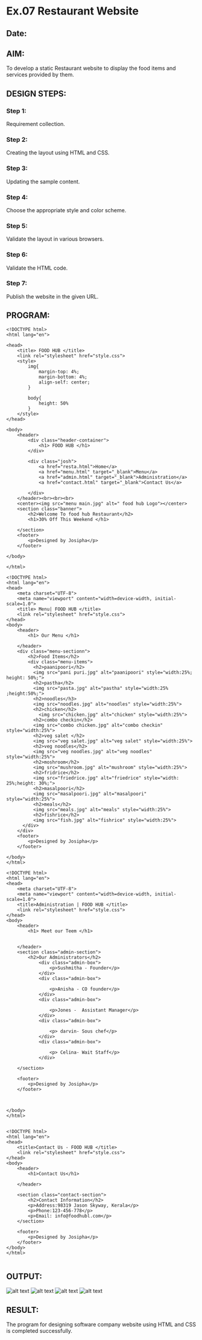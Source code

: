 # Ex.07 Restaurant Website
## Date:

## AIM:
To develop a static Restaurant website to display the food items and services provided by them.

## DESIGN STEPS:

### Step 1:
Requirement collection.

### Step 2:
Creating the layout using HTML and CSS.

### Step 3:
Updating the sample content.

### Step 4:
Choose the appropriate style and color scheme.

### Step 5:
Validate the layout in various browsers.

### Step 6:
Validate the HTML code.

### Step 7:
Publish the website in the given URL.

## PROGRAM:
```
<!DOCTYPE html>
<html lang="en">

<head>
    <title> FOOD HUB </title>
    <link rel="stylesheet" href="style.css">
    <style>
        img{
            margin-top: 4%;
            margin-bottom: 4%;
            align-self: center;
        }

        body{
            height: 50%
        }
    </style>
</head>

<body>
    <header>
        <div class="header-container">
            <h1> FOOD HUB </h1>
        </div>

        <div class="josh">
            <a href="resta.html">Home</a>
            <a href="menu.html" target="_blank">Menu</a>
            <a href="admin.html" target="_blank">Administration</a>
            <a href="contact.html" target="_blank">Contact Us</a>

        </div>
    </header><br><br><br>
    <center><img src="menu main.jpg" alt=" food hub Logo"></center>
    <section class="banner">
        <h2>Welcome To food hub Restaurant</h2>
        <h1>30% Off This Weekend </h1>

    </section>
    <footer>
        <p>Designed by Josipha</p>
    </footer>

</body>

</html>

<!DOCTYPE html>
<html lang="en">
<head>
    <meta charset="UTF-8">
    <meta name="viewport" content="width=device-width, initial-scale=1.0">
    <title> Menu| FOOD HUB </title>
    <link rel="stylesheet" href="style.css">
</head>
<body>
    <header>
        <h1> Our Menu </h1>
        
    </header>
    <div class="menu-sectionn">
        <h2>Food Items</h2>
        <div class="menu-items">
          <h2>paanipoori</h2>
          <img src="pani puri.jpg" alt="paanipoori" style="width:25%; height: 50%;">
          <h2>pastha</h2>
          <img src="pasta.jpg" alt="pastha" style="width:25% ;height:50%;">
          <h2>noodles</h3>
          <img src="noodles.jpg" alt="noodles" style="width:25%">
          <h2>chicken</h2>
            <img src="chicken.jpg" alt="chicken" style="width:25%">
          <h2>combo checkin</h2>
          <img src="combo chicken.jpg" alt="combo checkin" style="width:25%">
          <h2>veg salet </h2>
          <img src="veg salet.jpg" alt="veg salet" style="width:25%">
          <h2>veg noodles</h2>
          <img src="veg noodles.jpg" alt="veg noodles" style="width:25%">
          <h2>moshroom</h2>
          <img src="mushroom.jpg" alt="mushroom" style="width:25%">
          <h2>fridrice</h2>
          <img src="friedrice.jpg" alt="friedrice" style="width: 25%;height: 30%;">
          <h2>masalpoori</h2>
          <img src="masalpoori.jpg" alt="masalpoori" style="width:25%">
          <h2>meals</h2>
          <img src="meals.jpg" alt="meals" style="width:25%">
          <h2>fishrice</h2>
          <img src="fish.jpg" alt="fishrice" style="width:25%">
      </div>
    </div>
    <footer>
        <p>Designed by Josipha</p>
    </footer>
    
</body>
</html>

<!DOCTYPE html>
<html lang="en">
<head>
    <meta charset="UTF-8">
    <meta name="viewport" content="width=device-width, initial-scale=1.0">
    <title>Administration | FOOD HUB </title>
    <link rel="stylesheet" href="style.css">
</head>
<body>
    <header>
        <h1> Meet our Teem </h1>
    
           
    </header>
    <section class="admin-section">
        <h2>Our Administrators</h2>
            <div class="admin-box">
                <p>Sushmitha - Founder</p>
            </div>
            <div class="admin-box">
               
                <p>Anisha - CO founder</p>
            </div>
            <div class="admin-box">
                
                <p>Jones -  Assistant Manager</p>
            </div>
            <div class="admin-box">
                
                <p> darvin- Sous chef</p>
            </div>
            <div class="admin-box">
               
                <p> Celina- Wait Staff</p>
            </div>
        
    </section>

    <footer>
        <p>Designed by Josipha</p>
    </footer>


    
</body>
</html>


<!DOCTYPE html>
<html lang="en">
<head>
    <title>Contact Us - FOOD HUB </title>
    <link rel="stylesheet" href="style.css">
</head>
<body>
    <header>
        <h1>Contact Us</h1>
        
    </header>

    <section class="contact-section">
        <h2>Contact Information</h2>
        <p>Address:98319 Jason Skyway, Kerala</p>
        <p>Phone:123-456-778</p>
        <p>Email: info@foodhubl.com</p>
    </section>

    <footer>
        <p>Designed by Josipha</p>
    </footer>
</body>
</html>


```

## OUTPUT:
![alt text](<Screenshot 2024-12-21 123602.png>)
![alt text](<Screenshot 2024-12-21 123614.png>)
![alt text](<Screenshot 2024-12-21 123725.png>)
![alt text](<Screenshot 2024-12-21 123739.png>)
## RESULT:
The program for designing software company website using HTML and CSS is completed successfully.
